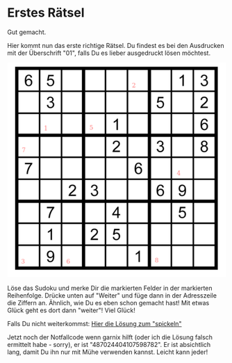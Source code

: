 Erstes Rätsel
=============

Gut gemacht.

Hier kommt nun das erste richtige Rätsel. Du findest es bei den Ausdrucken
mit der Überschrift "01", falls Du es lieber ausgedruckt lösen
möchtest.

![Rästel 01](raetsel-01.png)

Löse das Sudoku und merke Dir die markierten Felder
in der markierten Reihenfolge. Drücke unten auf "Weiter"
und füge dann in der Adresszeile die Ziffern an.
Ähnlich, wie Du es eben schon gemacht hast!
Mit etwas Glück geht es dort dann "weiter"! Viel
Glück!

<script type="text/javascript">
var nextUrl="/index.html#02-";
</script>

<!-- 22225558 -->

Falls Du nicht weiterkommst: <a href="/index.html#/loesungen/01.md">Hier die Lösung zum "spickeln"</a>

Jetzt noch der Notfallcode
wenn garnix hilft (oder ich die Lösung falsch ermittelt habe - sorry),
er ist "487024404107598782".
Er ist absichtlich lang, damit Du ihn
nur mit Mühe verwenden kannst. Leicht kann jeder!
